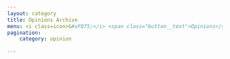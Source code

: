 ```yaml
---
layout: category
title: Opinions Archive
menu: <i class=icon>&#xF075;</i> <span class="button__text">Opinions</span>
pagination:
    category: opinion

---
```

